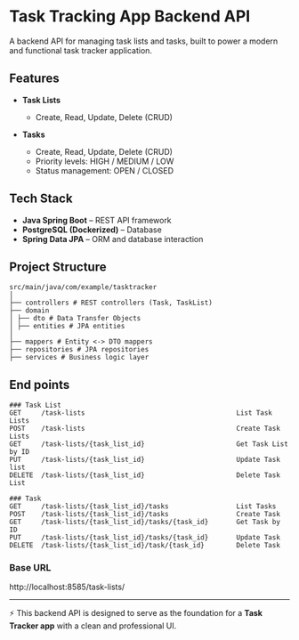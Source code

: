 # Task Tracking App Backend API

A backend API for managing task lists and tasks, built to power a modern and functional task tracker application.

## Features

- **Task Lists**
    - Create, Read, Update, Delete (CRUD)

- **Tasks**
    - Create, Read, Update, Delete (CRUD)
    - Priority levels: HIGH / MEDIUM / LOW
    - Status management: OPEN / CLOSED

## Tech Stack

- **Java Spring Boot** – REST API framework
- **PostgreSQL (Dockerized)** – Database
- **Spring Data JPA** – ORM and database interaction

## Project Structure

```
src/main/java/com/example/tasktracker
│
├── controllers # REST controllers (Task, TaskList)
├── domain
│ ├── dto # Data Transfer Objects
│ ├── entities # JPA entities
│
├── mappers # Entity <-> DTO mappers
├── repositories # JPA repositories
├── services # Business logic layer
```



## End points


```
### Task List
GET     /task-lists                                      List Task Lists
POST    /task-lists                                      Create Task Lists
GET     /task-lists/{task_list_id}                       Get Task List by ID
PUT     /task-lists/{task_list_id}                       Update Task list
DELETE  /task-lists/{task_list_id}                       Delete Task List

### Task
GET     /task-lists/{task_list_id}/tasks                 List Tasks
POST    /task-lists/{task_list_id}/tasks                 Create Task
GET     /task-lists/{task_list_id}/tasks/{task_id}       Get Task by ID
PUT     /task-lists/{task_list_id}/tasks/{task_id}       Update Task
DELETE  /task-lists/{task_list_id}/task/{task_id}        Delete Task
```

### Base URL

http://localhost:8585/task-lists/

---

⚡ This backend API is designed to serve as the foundation for a **Task Tracker app** with a clean and professional UI.